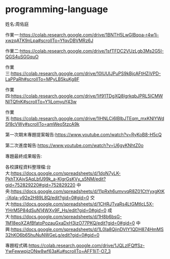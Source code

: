 # programming-language
姓名:周佑庭

作業一:https://colab.research.google.com/drive/1BNTH5LwGlBqoa-r4w1i-xwzqATK9nLpa#scrollTo=YfqvDBVMRz6J

作業二:https://colab.research.google.com/drive/1sfTFDC2VUzLgb3Ms2G5I-QGS4uSGGquO

作業三:https://colab.research.google.com/drive/10lUUIJPuPS9kBjcAFtHZiVPD-LaPPaRh#scrollTo=MPyLB5kuKg8F

作業四:https://colab.research.google.com/drive/1if91TDgXQ8lgrkqbJPRL5lCMWNITQfnK#scrollTo=Y1jLomyuY43w

作業五:https://colab.research.google.com/drive/1IHNLCi6IBlbJTEqm_mxKNlYWdSf8cVWy#scrollTo=amWeo5tzcA9k

第一次期末專題提案報告:https://www.youtube.com/watch?v=RyKoB8-H5cQ

第二次進度報告:https://www.youtube.com/watch?v=U6gyKNhtZ0o

專題最終成果報告:

各校課程資料整理檔:台大:https://docs.google.com/spreadsheets/d/1doN7yLK-PkhTXAjvSAqLbfJ99k_a-KlgrGsKVy_s5NM/edit?gid=752829220#gid=752829220
                 中央:https://docs.google.com/spreadsheets/d/11pRxh6umvvqR8Z01CtYyxgKtK-iXqla-y92e2H89L8Q/edit?gid=0#gid=0
                 交大:https://docs.google.com/spreadsheets/d/1CHRJTvaRs4LtGMtIcL5X-YHrM5P84dSuN14WXy9F_Hs/edit?gid=0#gid=0
                 成大:https://docs.google.com/spreadsheets/d/1H8b6bsG-1M18eoXZAfBfatoPozauGxaDxH3izO77PKQ/edit?gid=0#gid=0
                 中興:https://docs.google.com/spreadsheets/d/1L0Ia8QjinDVIY1QDH874HmMS32hKO6b65huNuNWGeLg/edit?gid=0#gid=0

專題程式碼:https://colab.research.google.com/drive/1JQLzlFQffSz-YwFewwpjzONw8wf63aKu#scrollTo=AFF1IiT-O7_3
